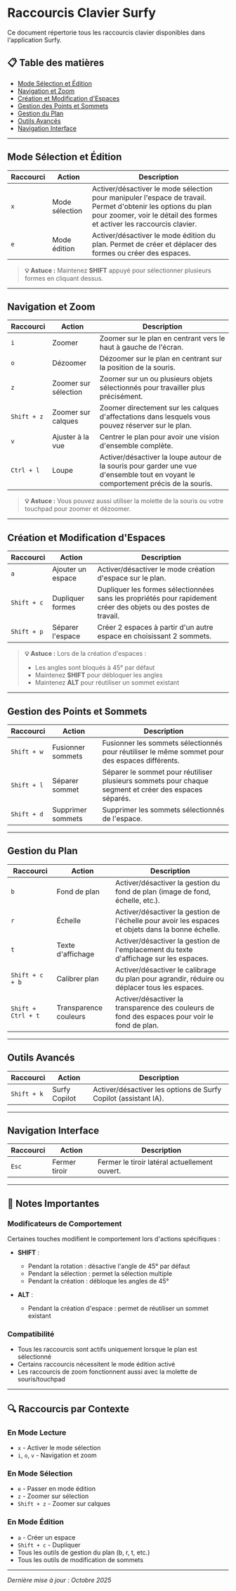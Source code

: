 # Raccourcis Clavier Surfy

Ce document répertorie tous les raccourcis clavier disponibles dans l'application Surfy.

## 📋 Table des matières

- [Mode Sélection et Édition](#mode-sélection-et-édition)
- [Navigation et Zoom](#navigation-et-zoom)
- [Création et Modification d'Espaces](#création-et-modification-despaces)
- [Gestion des Points et Sommets](#gestion-des-points-et-sommets)
- [Gestion du Plan](#gestion-du-plan)
- [Outils Avancés](#outils-avancés)
- [Navigation Interface](#navigation-interface)

---

## Mode Sélection et Édition

| Raccourci | Action | Description |
|-----------|--------|-------------|
| `x` | Mode sélection | Activer/désactiver le mode sélection pour manipuler l'espace de travail. Permet d'obtenir les options du plan pour zoomer, voir le détail des formes et activer les raccourcis clavier. |
| `e` | Mode édition | Activer/désactiver le mode édition du plan. Permet de créer et déplacer des formes ou créer des espaces. |

> **💡 Astuce :** Maintenez **SHIFT** appuyé pour sélectionner plusieurs formes en cliquant dessus.

---

## Navigation et Zoom

| Raccourci | Action | Description |
|-----------|--------|-------------|
| `i` | Zoomer | Zoomer sur le plan en centrant vers le haut à gauche de l'écran. |
| `o` | Dézoomer | Dézoomer sur le plan en centrant sur la position de la souris. |
| `z` | Zoomer sur sélection | Zoomer sur un ou plusieurs objets sélectionnés pour travailler plus précisément. |
| `Shift + z` | Zoomer sur calques | Zoomer directement sur les calques d'affectations dans lesquels vous pouvez réserver sur le plan. |
| `v` | Ajuster à la vue | Centrer le plan pour avoir une vision d'ensemble complète. |
| `Ctrl + l` | Loupe | Activer/désactiver la loupe autour de la souris pour garder une vue d'ensemble tout en voyant le comportement précis de la souris. |

> **💡 Astuce :** Vous pouvez aussi utiliser la molette de la souris ou votre touchpad pour zoomer et dézoomer.

---

## Création et Modification d'Espaces

| Raccourci | Action | Description |
|-----------|--------|-------------|
| `a` | Ajouter un espace | Activer/désactiver le mode création d'espace sur le plan. |
| `Shift + c` | Dupliquer formes | Dupliquer les formes sélectionnées sans les propriétés pour rapidement créer des objets ou des postes de travail. |
| `Shift + p` | Séparer l'espace | Créer 2 espaces à partir d'un autre espace en choisissant 2 sommets. |

> **💡 Astuce :** Lors de la création d'espaces :
> - Les angles sont bloqués à 45° par défaut
> - Maintenez **SHIFT** pour débloquer les angles
> - Maintenez **ALT** pour réutiliser un sommet existant

---

## Gestion des Points et Sommets

| Raccourci | Action | Description |
|-----------|--------|-------------|
| `Shift + w` | Fusionner sommets | Fusionner les sommets sélectionnés pour réutiliser le même sommet pour des espaces différents. |
| `Shift + l` | Séparer sommet | Séparer le sommet pour réutiliser plusieurs sommets pour chaque segment et créer des espaces séparés. |
| `Shift + d` | Supprimer sommets | Supprimer les sommets sélectionnés de l'espace. |

---

## Gestion du Plan

| Raccourci | Action | Description |
|-----------|--------|-------------|
| `b` | Fond de plan | Activer/désactiver la gestion du fond de plan (image de fond, échelle, etc.). |
| `r` | Échelle | Activer/désactiver la gestion de l'échelle pour avoir les espaces et objets dans la bonne échelle. |
| `t` | Texte d'affichage | Activer/désactiver la gestion de l'emplacement du texte d'affichage sur les espaces. |
| `Shift + c + b` | Calibrer plan | Activer/désactiver le calibrage du plan pour agrandir, réduire ou déplacer tous les espaces. |
| `Shift + Ctrl + t` | Transparence couleurs | Activer/désactiver la transparence des couleurs de fond des espaces pour voir le fond de plan. |

---

## Outils Avancés

| Raccourci | Action | Description |
|-----------|--------|-------------|
| `Shift + k` | Surfy Copilot | Activer/désactiver les options de Surfy Copilot (assistant IA). |

---

## Navigation Interface

| Raccourci | Action | Description |
|-----------|--------|-------------|
| `Esc` | Fermer tiroir | Fermer le tiroir latéral actuellement ouvert. |

---

## 📌 Notes Importantes

### Modificateurs de Comportement

Certaines touches modifient le comportement lors d'actions spécifiques :

- **SHIFT** : 
  - Pendant la rotation : désactive l'angle de 45° par défaut
  - Pendant la sélection : permet la sélection multiple
  - Pendant la création : débloque les angles de 45°

- **ALT** :
  - Pendant la création d'espace : permet de réutiliser un sommet existant

### Compatibilité

- Tous les raccourcis sont actifs uniquement lorsque le plan est sélectionné
- Certains raccourcis nécessitent le mode édition activé
- Les raccourcis de zoom fonctionnent aussi avec la molette de souris/touchpad

---

## 🔍 Raccourcis par Contexte

### En Mode Lecture
- `x` - Activer le mode sélection
- `i`, `o`, `v` - Navigation et zoom

### En Mode Sélection
- `e` - Passer en mode édition
- `z` - Zoomer sur sélection
- `Shift + z` - Zoomer sur calques

### En Mode Édition
- `a` - Créer un espace
- `Shift + c` - Dupliquer
- Tous les outils de gestion du plan (b, r, t, etc.)
- Tous les outils de modification de sommets

---

*Dernière mise à jour : Octobre 2025*

